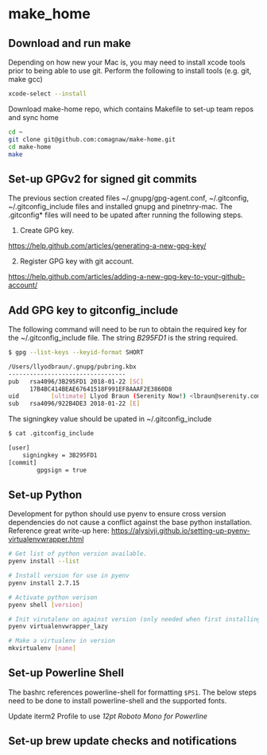 # make_home

## Download and run make

Depending on how new your Mac is, you may need to install xcode tools prior to being able to use git.  Perform the following to install tools (e.g. git, make gcc)

```bash
xcode-select --install
```

Download make-home repo, which contains Makefile to set-up team repos and sync home

```bash
cd ~
git clone git@github.com:comagnaw/make-home.git
cd make-home
make
```

## Set-up GPGv2 for signed git commits

The previous section created files ~/.gnupg/gpg-agent.conf, ~/.gitconfig, ~/.gitconfig_include files and installed gnupg and pinetnry-mac.  The .gitconfig* files will need to be upated after running the following steps.

1. Create GPG key.

https://help.github.com/articles/generating-a-new-gpg-key/

2. Register GPG key with git account.

https://help.github.com/articles/adding-a-new-gpg-key-to-your-github-account/

## Add GPG key to gitconfig_include

The following command will need to be run to obtain the required key for the ~/.gitconfig_include file.  The string *B295FD1* is the string required.

```bash
$ gpg --list-keys --keyid-format SHORT

/Users/llyodbraun/.gnupg/pubring.kbx
---------------------------------
pub   rsa4096/3B295FD1 2018-01-22 [SC]
      17B4BC414BEAE67641518F991EF8AAAF2E3860D8
uid         [ultimate] Llyod Braun (Serenity Now!) <lbraun@serenity.com>
sub   rsa4096/922B4DE3 2018-01-22 [E]
```

The signingkey value should be upated in ~/.gitconfig_include

```bash
$ cat .gitconfig_include

[user]
	signingkey = 3B295FD1
[commit]
        gpgsign = true
```

## Set-up Python 

Development for python should use pyenv to ensure cross version dependencies do not cause a conflict against the base python installation.  Reference great write-up here: https://alysivji.github.io/setting-up-pyenv-virtualenvwrapper.html

```bash
# Get list of python version available.
pyenv install --list

# Install version for use in pyenv
pyenv install 2.7.15

# Activate python verison
pyenv shell [version]

# Init virutalenv on against version (only needed when first installing version)
pyenv virtualenvwrapper_lazy

# Make a virtualenv in version
mkvirtualenv [name]

```

## Set-up Powerline Shell
The bashrc references powerline-shell for formatting `$PS1`.  The below steps need to be done to install powerline-shell and the supported fonts.

Update iterm2 Profile to use *12pt Roboto Mono for Powerline*

## Set-up brew update checks and notifications

